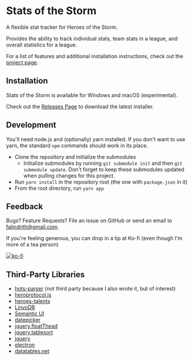 # Stats of the Storm

A flexible stat tracker for Heroes of the Storm.

Provides the ability to track individual stats, team stats in a league, and overall statistics
for a league.

For a list of features and additional installation instructions, check out the [project page](https://ebshimizu.github.io/stats-of-the-storm/).

## Installation
Stats of the Storm is available for Windows and macOS (experimental).

Check out the [Releases Page](https://github.com/ebshimizu/hots-analysis/releases) to download the latest installer.

## Development
You'll need node.js and (optionally) yarn installed. If you don't want to use yarn,
the standard `npm` commands should work in its place.

* Clone the repository and initialize the submodules
  * Initialize submodules by running `git submodule init` and then `git submodule update`. Don't forget to keep these submodules updated when pulling changes for this project.
* Run `yarn install` in the repository root (the one with `package.json` in it)
* From the root directory, run `yarn app`

## Feedback

Bugs? Feature Requests? File an issue on GitHub or send an email to falindrith@gmail.com.

If you're feeling generous, you can drop in a tip at Ko-fi (even though I'm more of a tea person)

[![ko-fi](https://www.ko-fi.com/img/donate_sm.png)](https://ko-fi.com/E1E2KHZ3)

## Third-Party Libraries
* [hots-parser](https://github.com/ebshimizu/hots-parser) (not third party because I also wrote it, but of interest)
* [heroprotocol.js](https://github.com/nydus/heroprotocol)
* [heroes-talents](https://github.com/heroespatchnotes/heroes-talents)
* [LinvoDB](https://github.com/Ivshti/linvodb3)
* [Semantic UI](https://semantic-ui.com/)
* [datepicker](https://github.com/fengyuanchen/datepicker)
* [jquery.floatThead](https://github.com/mkoryak/floatThead)
* [jquery.tablesort](https://github.com/kylefox/jquery-tablesort)
* [jquery](https://jquery.com/)
* [electron](https://electronjs.org/)
* [datatables.net](https://datatables.net/)